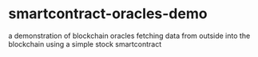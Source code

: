 # smartcontract-oracles-demo
a demonstration of blockchain oracles fetching data from outside into the blockchain using a simple stock smartcontract
